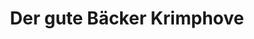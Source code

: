 ---
title: "Der gute Bäcker Krimphove"
url: /muenster/der-gute-baecker-krimphove-cheruskerring/
shop: Bäckerei
---